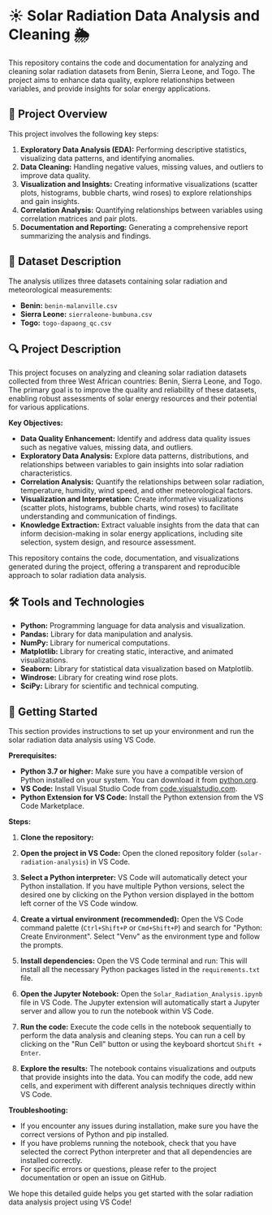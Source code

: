# ☀️ Solar Radiation Data Analysis and Cleaning 🌦️

This repository contains the code and documentation for analyzing and cleaning solar radiation datasets from Benin, Sierra Leone, and Togo. The project aims to enhance data quality, explore relationships between variables, and provide insights for solar energy applications.

## 🚀 Project Overview

This project involves the following key steps:

1. **Exploratory Data Analysis (EDA):** Performing descriptive statistics, visualizing data patterns, and identifying anomalies.
2. **Data Cleaning:** Handling negative values, missing values, and outliers to improve data quality.
3. **Visualization and Insights:** Creating informative visualizations (scatter plots, histograms, bubble charts, wind roses) to explore relationships and gain insights.
4. **Correlation Analysis:** Quantifying relationships between variables using correlation matrices and pair plots.
5. **Documentation and Reporting:** Generating a comprehensive report summarizing the analysis and findings.

## 📂 Dataset Description

The analysis utilizes three datasets containing solar radiation and meteorological measurements:

- **Benin:** `benin-malanville.csv`
- **Sierra Leone:** `sierraleone-bumbuna.csv`
- **Togo:** `togo-dapaong_qc.csv`


## 🔍 Project Description

This project focuses on analyzing and cleaning solar radiation datasets collected from three West African countries: Benin, Sierra Leone, and Togo. The primary goal is to improve the quality and reliability of these datasets, enabling robust assessments of solar energy resources and their potential for various applications.

**Key Objectives:**

- **Data Quality Enhancement:** Identify and address data quality issues such as negative values, missing data, and outliers.
- **Exploratory Data Analysis:** Explore data patterns, distributions, and relationships between variables to gain insights into solar radiation characteristics.
- **Correlation Analysis:** Quantify the relationships between solar radiation, temperature, humidity, wind speed, and other meteorological factors.
- **Visualization and Interpretation:** Create informative visualizations (scatter plots, histograms, bubble charts, wind roses) to facilitate understanding and communication of findings.
- **Knowledge Extraction:** Extract valuable insights from the data that can inform decision-making in solar energy applications, including site selection, system design, and resource assessment.

This repository contains the code, documentation, and visualizations generated during the project, offering a transparent and reproducible approach to solar radiation data analysis.

## 🛠️ Tools and Technologies

- **Python:** Programming language for data analysis and visualization.
- **Pandas:** Library for data manipulation and analysis.
- **NumPy:** Library for numerical computations.
- **Matplotlib:** Library for creating static, interactive, and animated visualizations.
- **Seaborn:** Library for statistical data visualization based on Matplotlib.
- **Windrose:** Library for creating wind rose plots.
- **SciPy:** Library for scientific and technical computing.

## 🚀 Getting Started

This section provides instructions to set up your environment and run the solar radiation data analysis using VS Code.

**Prerequisites:**

- **Python 3.7 or higher:** Make sure you have a compatible version of Python installed on your system. You can download it from [python.org](https://www.python.org/downloads/).
- **VS Code:** Install Visual Studio Code from [code.visualstudio.com](https://code.visualstudio.com/).
- **Python Extension for VS Code:** Install the Python extension from the VS Code Marketplace.

**Steps:**

1. **Clone the repository:**

2. **Open the project in VS Code:**
   Open the cloned repository folder (`solar-radiation-analysis`) in VS Code.

3. **Select a Python interpreter:**
   VS Code will automatically detect your Python installation. If you have multiple Python versions, select the desired one by clicking on the Python version displayed in the bottom left corner of the VS Code window.

4. **Create a virtual environment (recommended):**
   Open the VS Code command palette (`Ctrl+Shift+P` or `Cmd+Shift+P`) and search for "Python: Create Environment". Select "Venv" as the environment type and follow the prompts.

5. **Install dependencies:**
   Open the VS Code terminal and run:
   This will install all the necessary Python packages listed in the `requirements.txt` file.

6. **Open the Jupyter Notebook:**
   Open the `Solar_Radiation_Analysis.ipynb` file in VS Code. The Jupyter extension will automatically start a Jupyter server and allow you to run the notebook within VS Code.

7. **Run the code:**
   Execute the code cells in the notebook sequentially to perform the data analysis and cleaning steps. You can run a cell by clicking on the "Run Cell" button or using the keyboard shortcut `Shift + Enter`.

8. **Explore the results:**
   The notebook contains visualizations and outputs that provide insights into the data. You can modify the code, add new cells, and experiment with different analysis techniques directly within VS Code.

**Troubleshooting:**

- If you encounter any issues during installation, make sure you have the correct versions of Python and pip installed.
- If you have problems running the notebook, check that you have selected the correct Python interpreter and that all dependencies are installed correctly.
- For specific errors or questions, please refer to the project documentation or open an issue on GitHub.

We hope this detailed guide helps you get started with the solar radiation data analysis project using VS Code!
